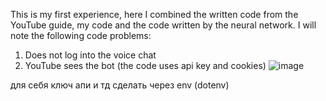 This is my first experience, here I combined the written code from the YouTube guide, my code and the code written by the neural network. 
I will note the following code problems:
1. Does not log into the voice chat
2. YouTube sees the bot (the code uses api key and cookies)
![image](https://github.com/user-attachments/assets/b56c55e7-9975-4af0-b64c-b2e99c36d97e)

для себя ключ апи и тд сделать через env (dotenv)
